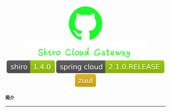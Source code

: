<p align="center">
  <img width="120" src="./图床/logo-github.png">
  <div align="center" style="height:80px; margin: -20px 0px">
  	<img  src="./图床/title.PNG" height="80">
  </div>
  <div align="center">
  	<img  src="./图床/shiro-1.4.0-green.svg">
  	<img  src="./图床/spring cloud-2.1.0.RELEASE-green.svg">
  	<img  src="./图床/zuul-yellow.svg">
  </div>
</p>

#### 简介

---

